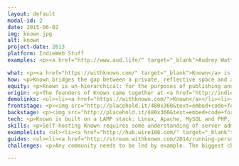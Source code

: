 ```yaml
---
layout: default
modal-id: 2
date: 2015-06-02
img: known.jpg
alt: known
project-date: 2013
platform: IndieWeb Stuff
examples: <p><a href="http://www.aud.life/" target="_blank">Audrey Watters</a><br><a href="http://www.leoville.net/" target="_blank">Leo Laporte</a><br><a href="http://links.windley.com/" target="_blank">Phil Windley</a><br><a href="http://www.endless.systems/" target="_blank">Warren Ellis</a></p>

what: <p><a href="https://withknown.com/" target="_blank">Known</a> is a personal learning environment for the connected student. Publish course projects, reflect on your learning, and share ideas with your peers.</p>
how: <p>Known bridges the gap between a private, reflective space and a community platform. Everyone gets their own space to publish and reflect. However, by sharing ideas with their class group, students get valuable feedback and new insights on their learning.</p>
equity: <p>Known is un-hierarchical: for the purposes of publishing and discussion, every use is equal to every other user. Furthermore, <a href="https://withknown.com/opensource/">the platform itself is open source</a>, and can be adopted and modified by any size of institution.</p>
origin: <p>The founders of Known came together at <a href="http://indiewebcamp.com" target="_blank">IndieWebCamp</a>: an event centered around empowering users to own their own conversations and content online. Separately, we had cofounded <a href="http://elgg.org" target="_blank">Elgg</a>, the community platform for education, and worked with brands like Microsoft, eBay and Intel. We saw a need to create a user-controlled publishing space for the social media age, that worked as well on a phone as it did on a computer, and that had social connectivity built into the core of its design.</p> 
demolinks: <ul><li><a href="https://withknown.com/">Known</a></li><li><a href="https://withknown.com/education/" target="_blank">Known for Education</a></li></ul>
frontstage: <p><img src="http://placehold.it/480x360&text=embed+code+for+your+video"></p>
backstage: <p><img src="http://placehold.it/480x360&text=embed+code+for+your+video"></p>
tech: <p>Known is built on a LAMP stack: Linux, Apache, MySQL and PHP, similarly to WordPress. It can be run on a single site, or scaled up to handle publishing across a campus. The core platform is open source, while course discussion, campus management software and support are available with an annual license. The platform is fully-responsive and works well on any device, and native mobile apps are coming soon.</p><p>Additionally, a fully-hosted turnkey service exists: 200 users can collaborate on a website with unlimited storage and bandwidth, including CDN, for $10 a month. Campus-level hosting is also available.</p>
skills: <p>Self-hosting Known requires some understanding of server administration. The managed version requires no technical knowledge.</p>
examplelist: <ul><li><a href="http://hub.wire106.com/" target="_blank">Wire106 Hub</a> (Fall 2014)</li><li><a href="https://virtualbodies.withknown.com/" target="_blank">Gender, Violence and Technology</a></li></ul>
guides: <ul><li><a href="http://stream.withknown.com/2014/running-personal-connected-courses-with-known-edtech-edtechchat" target="_blank">Running personal, connected courses with Known</a></li><li><a href="http://bavatuesdays.com/teaching-without-wordpress-exploring-the-known-world/" target="_blank">Teaching Without WordPress: Exploring the Known World</a></li><li><a href="http://twit.tv/show/this-week-in-google/266">This Week in Google: The IndieWeb</a></li><li><a href="https://www.youtube.com/watch?v=Nzq64Yatt7I" target="_blank">Connecting to the Indie Web</a></li></ul>
challenges: <p>Any community needs to be led by example. The biggest challenge is establishing a productive community culture. However, moderation, campus management software and an easy-to-use interface makes this easy.</p>

---
```

